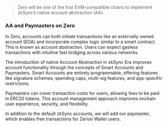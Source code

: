 > Zero will be one of the first EVM-compatible chains to implement zkSync’s native account abstraction (AA).
> 

### AA and Paymasters on Zero

In Zero, accounts can both initiate transactions like an externally owned account (EOA) and incorporate complex logic similar to a smart contract. This is known as account abstraction. Users can expect gasless transactions with intuitive fast bridging across various networks.

The introduction of native Account Abstraction in zkSync Era improves account functionality through the concepts of Smart Accounts and Paymasters. Smart Accounts are entirely programmable, offering features like signature schemes, spending caps, multi-sig features, and app-specific restrictions. 

Paymasters can cover transaction costs for users, allowing fees to be paid in ERC20 tokens. This account management approach improves onchain user experience, security, and flexibility.

In addition to the default zkSync accounts, we will add our paymaster, which enables free transactions for Zerion Wallet users.